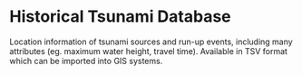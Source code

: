 # Historical Tsunami Database

Location information of tsunami sources and run-up events, including many attributes (eg. maximum water height, travel time). Available in TSV format which can be imported into GIS systems.

